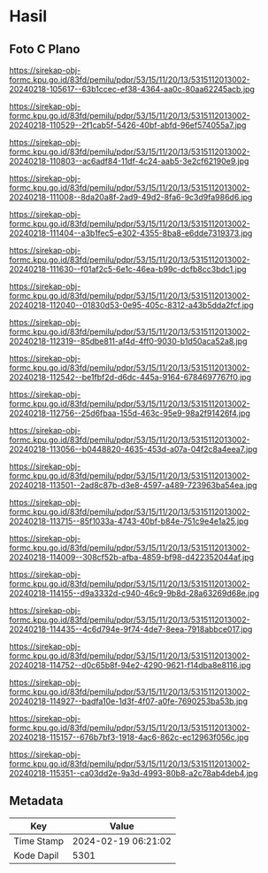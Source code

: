 # Hasil

## Foto C Plano

https://sirekap-obj-formc.kpu.go.id/83fd/pemilu/pdpr/53/15/11/20/13/5315112013002-20240218-105617--63b1ccec-ef38-4364-aa0c-80aa62245acb.jpg

https://sirekap-obj-formc.kpu.go.id/83fd/pemilu/pdpr/53/15/11/20/13/5315112013002-20240218-110529--2f1cab5f-5426-40bf-abfd-96ef574055a7.jpg

https://sirekap-obj-formc.kpu.go.id/83fd/pemilu/pdpr/53/15/11/20/13/5315112013002-20240218-110803--ac6adf84-11df-4c24-aab5-3e2cf62190e9.jpg

https://sirekap-obj-formc.kpu.go.id/83fd/pemilu/pdpr/53/15/11/20/13/5315112013002-20240218-111008--8da20a8f-2ad9-49d2-8fa6-9c3d9fa986d6.jpg

https://sirekap-obj-formc.kpu.go.id/83fd/pemilu/pdpr/53/15/11/20/13/5315112013002-20240218-111404--a3b1fec5-e302-4355-8ba8-e6dde7319373.jpg

https://sirekap-obj-formc.kpu.go.id/83fd/pemilu/pdpr/53/15/11/20/13/5315112013002-20240218-111630--f01af2c5-6e1c-46ea-b99c-dcfb8cc3bdc1.jpg

https://sirekap-obj-formc.kpu.go.id/83fd/pemilu/pdpr/53/15/11/20/13/5315112013002-20240218-112040--01830d53-0e95-405c-8312-a43b5dda2fcf.jpg

https://sirekap-obj-formc.kpu.go.id/83fd/pemilu/pdpr/53/15/11/20/13/5315112013002-20240218-112319--85dbe811-af4d-4ff0-9030-b1d50aca52a8.jpg

https://sirekap-obj-formc.kpu.go.id/83fd/pemilu/pdpr/53/15/11/20/13/5315112013002-20240218-112542--be1fbf2d-d6dc-445a-9164-6784697767f0.jpg

https://sirekap-obj-formc.kpu.go.id/83fd/pemilu/pdpr/53/15/11/20/13/5315112013002-20240218-112756--25d6fbaa-155d-463c-95e9-98a2f91426f4.jpg

https://sirekap-obj-formc.kpu.go.id/83fd/pemilu/pdpr/53/15/11/20/13/5315112013002-20240218-113056--b0448820-4635-453d-a07a-04f2c8a4eea7.jpg

https://sirekap-obj-formc.kpu.go.id/83fd/pemilu/pdpr/53/15/11/20/13/5315112013002-20240218-113501--2ad8c87b-d3e8-4597-a489-723963ba54ea.jpg

https://sirekap-obj-formc.kpu.go.id/83fd/pemilu/pdpr/53/15/11/20/13/5315112013002-20240218-113715--85f1033a-4743-40bf-b84e-751c9e4e1a25.jpg

https://sirekap-obj-formc.kpu.go.id/83fd/pemilu/pdpr/53/15/11/20/13/5315112013002-20240218-114009--308cf52b-afba-4859-bf98-d422352044af.jpg

https://sirekap-obj-formc.kpu.go.id/83fd/pemilu/pdpr/53/15/11/20/13/5315112013002-20240218-114155--d9a3332d-c940-46c9-9b8d-28a63269d68e.jpg

https://sirekap-obj-formc.kpu.go.id/83fd/pemilu/pdpr/53/15/11/20/13/5315112013002-20240218-114435--4c6d794e-9f74-4de7-8eea-7918abbce017.jpg

https://sirekap-obj-formc.kpu.go.id/83fd/pemilu/pdpr/53/15/11/20/13/5315112013002-20240218-114752--d0c65b8f-94e2-4290-9621-f14dba8e8116.jpg

https://sirekap-obj-formc.kpu.go.id/83fd/pemilu/pdpr/53/15/11/20/13/5315112013002-20240218-114927--badfa10e-1d3f-4f07-a0fe-7690253ba53b.jpg

https://sirekap-obj-formc.kpu.go.id/83fd/pemilu/pdpr/53/15/11/20/13/5315112013002-20240218-115157--676b7bf3-1918-4ac6-862c-ec12963f056c.jpg

https://sirekap-obj-formc.kpu.go.id/83fd/pemilu/pdpr/53/15/11/20/13/5315112013002-20240218-115351--ca03dd2e-9a3d-4993-80b8-a2c78ab4deb4.jpg


## Metadata

| Key        | Value               |
| ---------- | ------------------- |
| Time Stamp | 2024-02-19 06:21:02 |
| Kode Dapil | 5301                |



